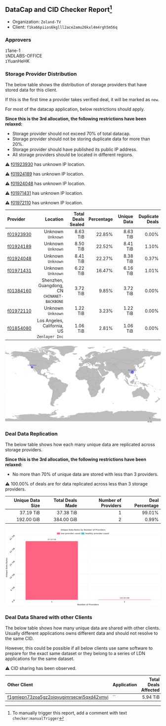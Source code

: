 ## DataCap and CID Checker Report[^1]
 - Organization: `Zoland-TV`
 - Client: `f1ka66piios6kglll2ace2amu26kxl4m4rgh5m56q`
### Approvers
`1`1ane-1<br/>`1`NDLABS-OFFICE<br/>`1`YuanHeHK

### Storage Provider Distribution
The below table shows the distribution of storage providers that have stored data for this client.

If this is the first time a provider takes verified deal, it will be marked as `new`.

For most of the datacap application, below restrictions should apply.

**Since this is the 3rd allocation, the following restrictions have been relaxed:**
 - Storage provider should not exceed 70% of total datacap.
 - Storage provider should not be storing duplicate data for more than 20%.
 - Storage provider should have published its public IP address.
 - All storage providers should be located in different regions.

⚠️ [f01923930](https://filfox.info/en/address/f01923930) has unknown IP location.

⚠️ [f01924189](https://filfox.info/en/address/f01924189) has unknown IP location.

⚠️ [f01924048](https://filfox.info/en/address/f01924048) has unknown IP location.

⚠️ [f01971431](https://filfox.info/en/address/f01971431) has unknown IP location.

⚠️ [f01972110](https://filfox.info/en/address/f01972110) has unknown IP location.

| Provider                                              |                                        Location | Total Deals Sealed | Percentage | Unique Data | Duplicate Deals |
| :---------------------------------------------------- | ----------------------------------------------: | -----------------: | ---------: | ----------: | --------------: |
| [f01923930](https://filfox.info/en/address/f01923930) |                           Unknown<br/>`Unknown` |           8.63 TiB |     22.85% |    8.63 TiB |           0.00% |
| [f01924189](https://filfox.info/en/address/f01924189) |                           Unknown<br/>`Unknown` |           8.50 TiB |     22.52% |    8.41 TiB |           1.10% |
| [f01924048](https://filfox.info/en/address/f01924048) |                           Unknown<br/>`Unknown` |           8.41 TiB |     22.27% |    8.38 TiB |           0.37% |
| [f01971431](https://filfox.info/en/address/f01971431) |                           Unknown<br/>`Unknown` |           6.22 TiB |     16.47% |    6.16 TiB |           1.01% |
| [f01384160](https://filfox.info/en/address/f01384160) | Shenzhen, Guangdong, CN<br/>`CHINANET-BACKBONE` |           3.72 TiB |      9.85% |    3.72 TiB |           0.00% |
| [f01972110](https://filfox.info/en/address/f01972110) |                           Unknown<br/>`Unknown` |           1.22 TiB |      3.23% |    1.22 TiB |           0.00% |
| [f01854080](https://filfox.info/en/address/f01854080) |  Los Angeles, California, US<br/>`Zenlayer Inc` |           1.06 TiB |      2.81% |    1.06 TiB |           0.00% |

![Provider Distribution](https://raw.githubusercontent.com/data-preservation-programs/filplus-checker-assets/main/filecoin-project/filecoin-plus-large-datasets/issues/1064/1673598372552.png)
### Deal Data Replication
The below table shows how each many unique data are replicated across storage providers.

**Since this is the 3rd allocation, the following restrictions have been relaxed:**
- No more than 70% of unique data are stored with less than 3 providers.

⚠️ 100.00% of deals are for data replicated across less than 3 storage providers.

| Unique Data Size | Total Deals Made | Number of Providers | Deal Percentage |
| ---------------: | ---------------: | ------------------: | --------------: |
|        37.19 TiB |        37.38 TiB |                   1 |          99.01% |
|       192.00 GiB |       384.00 GiB |                   2 |           0.99% |

![Replication Distribution](https://raw.githubusercontent.com/data-preservation-programs/filplus-checker-assets/main/filecoin-project/filecoin-plus-large-datasets/issues/1064/1673598373553.png)
### Deal Data Shared with other Clients
The below table shows how many unique data are shared with other clients.
Usually different applications owns different data and should not resolve to the same CID.

However, this could be possible if all below clients use same software to prepare for the exact same dataset or they belong to a series of LDN applications for the same dataset.

⚠️ CID sharing has been observed.

| Other Client                                                                                                          | Application | Total Deals Affected | Unique CIDs | Approvers |
| :-------------------------------------------------------------------------------------------------------------------- | :---------- | -------------------: | ----------: | :-------- |
| [f1gmiepn73zoa5gz2oiqyugjmrsecwj5qxd42vmyi](https://filfox.info/en/address/f1gmiepn73zoa5gz2oiqyugjmrsecwj5qxd42vmyi) | ``          |             5.94 TiB |         190 | Unknown   |

[^1]: To manually trigger this report, add a comment with text `checker:manualTrigger`
